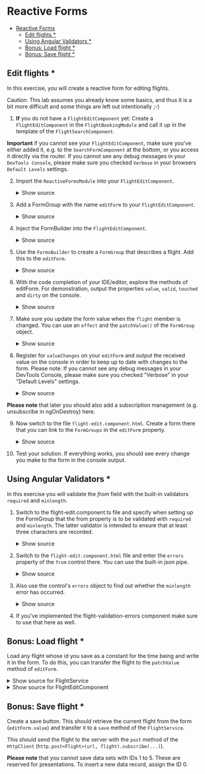 # Reactive Forms

- [Reactive Forms](#reactive-forms)
  - [Edit flights \*](#edit-flights-)
  - [Using Angular Validators \*](#using-angular-validators-)
  - [Bonus: Load flight \*](#bonus-load-flight-)
  - [Bonus: Save flight \*](#bonus-save-flight-)

## Edit flights \*

In this exercise, you will create a reactive form for editing flights.

Caution: This lab assumes you already know some basics, and thus it is a bit more difficult and some things are left out intentionally ;-)

1. **If** you do not have a `FlightEditComponent` yet: Create a `FlightEditComponent` in the `FlightBookingModule` and call it up in the template of the `FlightSearchComponent`.

**Important** if you cannot see your `FlightEditComponent`, make sure you've either added it, e.g. to the `SearchFormComponent` at the bottom, or you access it directly via the router. If you cannot see any debug messages in your `DevTools Console`, please make sure you checked `Verbose` in your browsers `Default Levels` settings.

2. Import the `ReactiveFormsModule` into your `FlightEditComponent`.

   <details>
   <summary>Show source</summary>
   <p>

   ```typescript
   [...]
   import { ReactiveFormsModule } from '@angular/forms';
   [...]

   @Component({
     [...]
     imports: [
       [...]
       ReactiveFormsModule
     ],
     [...]
   })
   export class FlightEditComponent {}
   ```

   </p>
   </details>

3. Add a FormGroup with the name `editForm` to your `FlightEditComponent`.

   <details>
   <summary>Show source</summary>
   <p>

   ```typescript
   [...]
   import { FormGroup } from '@angular/forms';

   @Component({ [...] })
   export class FlightEditComponent {
     protected readonly flight = input.required<Flight | null>();

     protected readonly editForm?: FormGroup;

     protected message = '';

     [...]
   }
   ```

   </p>
   </details>

4. Inject the FormBuilder into the `FlightEditComponent`.

   <details>
   <summary>Show source</summary>
   <p>

   ```typescript
   import {[...], FormBuilder} from '@angular/forms';

   @Component({
     [...]
   })
   export class FlightEditComponent {
     protected readonly flight = input.required<Flight | null>();

     private readonly fb = inject(FormBuilder);
     protected readonly editForm?: FormGroup;
     
     protected message = '';
   
     [...]
   }
   ```

   </p>
   </details>

5. Use the `FormsBuilder` to create a `FormGroup` that describes a flight. Add this to the `editForm`.

   <details>
   <summary>Show source</summary>
   <p>

   ```typescript
   export class FlightEditComponent {
     protected readonly flight = input.required<Flight | null>();
   
     private readonly fb = inject(FormBuilder);
     protected readonly editForm = this.fb.group({
       id: [0],
       from: [''],
       to: [''],
       date: [''] // there are better ways to handle dates, but we'll keep things easy here
     });

     protected message = '';

     [...]
   }
   ```

   </p>
   </details>

6. With the code completion of your IDE/editor, explore the methods of editForm. For demonstration, output the properties `value`, `valid`, `touched` and `dirty` on the console.

   <details>
   <summary>Show source</summary>
   <p>

   ```typescript

   export class FlightEditComponent {
     [...]

     constructor() {
       console.log(this.editForm.value);
       console.log(this.editForm.valid);
       console.log(this.editForm.touched);
       console.log(this.editForm.dirty);
     }

     [...]
   }
   ```

   </p>
   </details>

7. Make sure you update the form value when the `flight` member is changed. You can use  an `effect` and the `patchValue()` of the `FormGroup` object.

   <details>
   <summary>Show source</summary>
   <p>

   ```typescript
   export class FlightEditComponent implements OnChanges {
       [...]

       constructor() {
         console.log(this.editForm.value);
         console.log(this.editForm.valid);
         console.log(this.editForm.touched);
         console.log(this.editForm.dirty);
   
         createEffect(() => this.editForm.patchValue(this.flight()));
       }

       [...]
   }
   ```

   </p>
   </details>

8. Register for `valueChanges` on your `editForm` and output the received value on the console in order to keep up to date with changes to the form. Please note: If you cannot see any debug messages in your DevTools Console, please make sure you checked "Verbose" in your "Default Levels" settings.

   <details>
   <summary>Show source</summary>
   <p>

   ```typescript
   export class FlightEditComponent {
       [...]

       constructor() {
         [...]

         this.editForm.valueChanges.subscribe((formValue) => {
           console.debug('formValue: ', formValue);
         });
       }

       [...]
   }
   ```

   </p>
   </details>

**Please note** that later you should also add a subscription management (e.g. unsubscribe in ngOnDestroy) here.

9. Now switch to the file `flight-edit.component.html`. Create a form there that you can link to the `FormGroups` in the `editForm` property.

   <details>
   <summary>Show source</summary>
   <p>

   ```html
   <form [formGroup]="editForm">
     <div class="form-group">
       <label for="id">Id:</label>
       <input formControlName="id" id="id" class="form-control" />
     </div>

     <div class="form-group">
       <label for="from">From:</label>
       <input formControlName="from" id="from" class="form-control" />
     </div>

     <div class="form-group">
       <label for="to">To:</label>
       <input formControlName="to" id="to" class="form-control" />
     </div>

     <div class="form-group">
       <label for="date">Date:</label>
       <input formControlName="date" id="date" class="form-control" />
     </div>

     <div class="form-group">
       <button type="submit" class="btn btn-default">Save</button>
     </div>
   </form>
   ```

   </p>
   </details>

10. Test your solution. If everything works, you should see every change you make to the form in the console output.

## Using Angular Validators \*

In this exercise you will validate the _from_ field with the built-in validators `required` and `minlength`.

1. Switch to the flight-edit.component.ts file and specify when setting up the FormGroup that the from property is to be validated with `required` and `minlength`. The latter validator is intended to ensure that at least three characters are recorded.

   <details>
   <summary>Show source</summary>
   <p>

   ```typescript
   protected readonly editForm = this.fb.group({
     id: [0, Validators.required],
     from: ['', [Validators.required, Validators.minLength(3), Validators.maxLength(15)]],
     to: ['', [Validators.required, Validators.minLength(3), Validators.maxLength(15)]],
     date: ['', [Validators.required, Validators.minLength(33), Validators.maxLength(33)]]
   });
   ```

   </p>
   </details>

2. Switch to the `flight-edit.component.html` file and enter the `errors` property of the `from` control there. You can use the built-in json pipe.

   <details>
   <summary>Show source</summary>
   <p>

   ```html
   <input formControlName="from" [...] /> [...] errors: {{ editForm.controls['from'].errors | json }}
   ```

   </p>
   </details>

3. Also use the control's `errors` object to find out whether the `minlength` error has occurred.

   <details>
   <summary>Show source</summary>
   <p>

   ```html
   <input formControlName="from" [...] />

   @if (editForm.controls['from'].errors['minlength']) {
   <div class="text-danger">...minlength...</div>
   }
   ```

   </p>
   </details>

4. If you've implemented the flight-validation-errors component make sure to use that here as well.

## Bonus: Load flight \*

Load any flight whose id you save as a constant for the time being and write it in the form. To do this, you can transfer the flight to the `patchValue` method of `editForm`.

<details>
<summary>Show source for FlightService</summary>
<p>

```typescript
findById(id: string): Observable<Flight> {
  const params = new HttpParams().set('id', id);
  const headers = new HttpHeaders().set('Accept', 'application/json');
  return this.http.get<Flight>(this.url, { params, headers });
}
```

</p>
</details>

<details>
<summary>Show source for FlightEditComponent</summary>
<p>

```typescript
this.flightService.findById(this.id).subscribe({
  next: (flight) => {
    this.flight = flight;
    this.editForm.patchValue(this.flight);
    this.message = 'Success loading!';
  },
  error: (err: HttpErrorResponse) => {
    console.error('Error', err);
    this.message = 'Error Loading!';
  },
});
```

</p>
</details>

<!--
**Extension**: **If** you have already implemented routing, you can also receive the ID of the flight via the url.
-->

## Bonus: Save flight \*

Create a save button. This should retrieve the current flight from the form (`editForm.value`) and transfer it to a `save` method of the `FlightService`.

This should send the flight to the server with the `post` method of the `HttpClient` (`http.post<Flight>(url, flight).subscribe(...)`).

**Please note** that you cannot save data sets with IDs 1 to 5. These are reserved for presentations. To insert a new data record, assign the ID 0.
